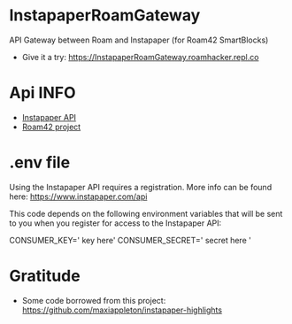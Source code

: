 # InstapaperRoamGateway
API Gateway between Roam and Instapaper (for Roam42 SmartBlocks)
* Give it a try:  https://InstapaperRoamGateway.roamhacker.repl.co

# Api INFO
* [Instapaper API](https://www.instapaper.com/api)
* [Roam42 project](https://github.com/roamhacker/roam42)

# .env file
Using the Instapaper API requires a registration. More info can be found here: https://www.instapaper.com/api

This code depends on the following environment variables that will be sent to you when you register for access to the  Instapaper API:

CONSUMER_KEY=' key here'
CONSUMER_SECRET=' secret here '


# Gratitude

* Some code borrowed from this project: https://github.com/maxiappleton/instapaper-highlights

